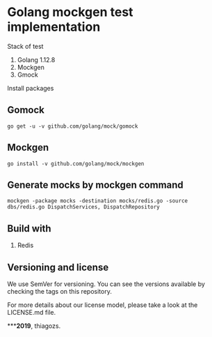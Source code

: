 # Golang mockgen test implementation

Stack of test

1. Golang 1.12.8
2. Mockgen
3. Gmock

Install packages

## Gomock

`go get -u -v github.com/golang/mock/gomock`

## Mockgen

`go install -v github.com/golang/mock/mockgen`

## Generate mocks by mockgen command

`mockgen -package mocks -destination mocks/redis.go -source dbs/redis.go DispatchServices, DispatchRepository`

## Build with

1. Redis

## Versioning and license

We use SemVer for versioning. You can see the versions available by checking the tags on this repository.

For more details about our license model, please take a look at the LICENSE.md file.

*****2019**, thiagozs.
